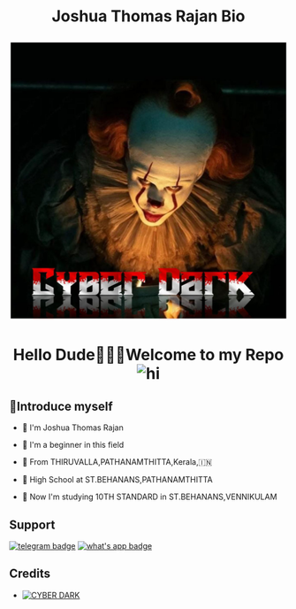 
<h1 align="center">
  <b>Joshua Thomas Rajan Bio </b>
<p align="center">
  <img src="IMG_20230704_073654_523.jpg" alt="Cyber Dark Logo">
</p>

  <h1 align="center">Hello Dude🙋🏻‍♀️Welcome to my Repo <img src="https://telegra.ph/file/e38375743022a2e302513.jpg" width="40px" alt="hi"><br>

<p align="center">

## 📢Introduce myself

- 🙂 I'm Joshua Thomas Rajan

- 🚩 I'm a beginner in this field

- 📍 From THIRUVALLA,PATHANAMTHITTA,Kerala,🇮🇳

- 🏫 High School at ST.BEHANANS,PATHANAMTHITTA 

- 🏫 Now I'm studying 10TH STANDARD in ST.BEHANANS,VENNIKULAM

## Support
[![telegram badge](https://img.shields.io/badge/Telegram-Group-30302f?style=flat&logo=telegram)](https://t.me/Cyberdark1)
[![what's app badge](https://img.shields.io/badge/What's_app-Number-30302f?style=flat&logo=whatsapp)](https://wa.me/qr/4HUGC7CYI5X3F1)

## Credits 
* [![CYBER DARK](https://img.shields.io/static/v1?label=CYBER&message=DARK&color=critical)](https://t.me/CYBERDARK1)

